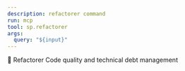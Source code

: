 ```yaml
---
description: refactorer command
run: mcp
tool: sp.refactorer
args:
  query: "${input}"
---
```


🔧 Refactorer
Code quality and technical debt management
